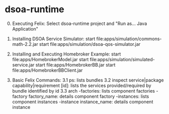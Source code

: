 dsoa-runtime
============
0. Executing Felix:
Select dsoa-runtime project and "Run as... Java Application" 

1. Installing DSOA Service Simulator:
start file:apps/simulation/commons-math-2.2.jar
start file:apps/simulation/dsoa-qos-simulator.jar

2. Installing and Executing Homebroker Example:
start file:apps/HomebrokerModel.jar
start file:apps/simulation/simulated-service.jar
start file:apps/HomebrokerBB.jar
start file:apps/HomebrokerBBClient.jar

3. Basic Felix Commands:
3.1 ps: lists bundles
3.2 inspect service|package capability|requirement [id]: lists the services provided/required by bundle identified by id
3.3 arch 
	-factories: lists component factories
	-factory factory_name: details component factory
	-instances: lists component instances
	-instance instance_name: details component instance 
